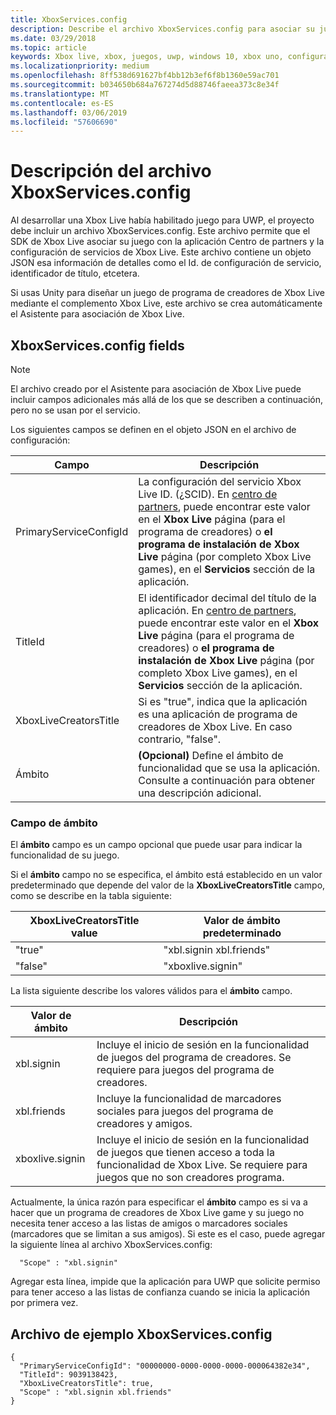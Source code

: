 ```yaml
---
title: XboxServices.config
description: Describe el archivo XboxServices.config para asociar su juego para UWP con una configuración de Xbox Live.
ms.date: 03/29/2018
ms.topic: article
keywords: Xbox live, xbox, juegos, uwp, windows 10, xbox uno, configuración del servicio, xboxservices.config
ms.localizationpriority: medium
ms.openlocfilehash: 8ff538d691627bf4bb12b3ef6f8b1360e59ac701
ms.sourcegitcommit: b034650b684a767274d5d88746faeea373c8e34f
ms.translationtype: MT
ms.contentlocale: es-ES
ms.lasthandoff: 03/06/2019
ms.locfileid: "57606690"
---
```

# <a name="xboxservicesconfig-file-description"></a>Descripción del archivo XboxServices.config

Al desarrollar una Xbox Live había habilitado juego para UWP, el proyecto debe incluir un archivo XboxServices.config.  Este archivo permite que el SDK de Xbox Live asociar su juego con la aplicación Centro de partners y la configuración de servicios de Xbox Live. Este archivo contiene un objeto JSON esa información de detalles como el Id. de configuración de servicio, identificador de título, etcetera.

Si usas Unity para diseñar un juego de programa de creadores de Xbox Live mediante el complemento Xbox Live, este archivo se crea automáticamente el Asistente para asociación de Xbox Live.

## <a name="xboxservicesconfig-fields"></a>XboxServices.config fields

>[!NOTE]
> El archivo creado por el Asistente para asociación de Xbox Live puede incluir campos adicionales más allá de los que se describen a continuación, pero no se usan por el servicio.

Los siguientes campos se definen en el objeto JSON en el archivo de configuración:

Campo | Descripción
--- | ---
PrimaryServiceConfigId  |  La configuración del servicio Xbox Live ID. (¿SCID). En [centro de partners](https://partner.microsoft.com/dashboard), puede encontrar este valor en el **Xbox Live** página (para el programa de creadores) o **el programa de instalación de Xbox Live** página (por completo Xbox Live games), en el **Servicios** sección de la aplicación.
TitleId  |  El identificador decimal del título de la aplicación. En [centro de partners](https://partner.microsoft.com/dashboard), puede encontrar este valor en el **Xbox Live** página (para el programa de creadores) o **el programa de instalación de Xbox Live** página (por completo Xbox Live games), en el **Servicios** sección de la aplicación.
XboxLiveCreatorsTitle  |  Si es "true", indica que la aplicación es una aplicación de programa de creadores de Xbox Live. En caso contrario, "false".
Ámbito  |  **(Opcional)**  Define el ámbito de funcionalidad que se usa la aplicación. Consulte a continuación para obtener una descripción adicional.

### <a name="scope-field"></a>Campo de ámbito

El **ámbito** campo es un campo opcional que puede usar para indicar la funcionalidad de su juego.


Si el **ámbito** campo no se especifica, el ámbito está establecido en un valor predeterminado que depende del valor de la **XboxLiveCreatorsTitle** campo, como se describe en la tabla siguiente:

XboxLiveCreatorsTitle value | Valor de ámbito predeterminado
--- | ---
"true"  |  "xbl.signin xbl.friends"
"false"  |  "xboxlive.signin"



La lista siguiente describe los valores válidos para el **ámbito** campo.

Valor de ámbito | Descripción
--- | ---
xbl.signin  | Incluye el inicio de sesión en la funcionalidad de juegos del programa de creadores. Se requiere para juegos del programa de creadores.
xbl.friends | Incluye la funcionalidad de marcadores sociales para juegos del programa de creadores y amigos.
xboxlive.signin | Incluye el inicio de sesión en la funcionalidad de juegos que tienen acceso a toda la funcionalidad de Xbox Live. Se requiere para juegos que no son creadores programa.

Actualmente, la única razón para especificar el **ámbito** campo es si va a hacer que un programa de creadores de Xbox Live game y su juego no necesita tener acceso a las listas de amigos o marcadores sociales (marcadores que se limitan a sus amigos). Si este es el caso, puede agregar la siguiente línea al archivo XboxServices.config:

```
  "Scope" : "xbl.signin"
```

Agregar esta línea, impide que la aplicación para UWP que solicite permiso para tener acceso a las listas de confianza cuando se inicia la aplicación por primera vez.

## <a name="example-xboxservicesconfig-file"></a>Archivo de ejemplo XboxServices.config

```
{
  "PrimaryServiceConfigId": "00000000-0000-0000-0000-000064382e34",
  "TitleId": 9039138423,
  "XboxLiveCreatorsTitle": true,
  "Scope" : "xbl.signin xbl.friends"
}
```
